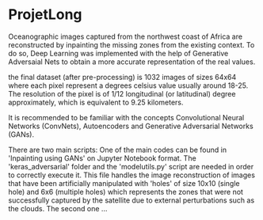 # ProjetLong

Oceanographic images captured from the northwest coast of Africa are reconstructed by inpainting the missing zones from the existing context. To do so, Deep Learning was implemented with the help of Generative Adversaial Nets to obtain a more accurate representation of the real values. 

the final dataset (after pre-processing) is 1032 images of sizes 64x64 where each pixel represent a degrees celsius value usually around 18-25. The resolution of the pixel is of 1/12 longitudinal (or latitudinal) degree approximately, which is equivalent to 9.25 kilometers.

It is recommended to be familiar with the concepts Convolutional Neural Networks (ConvNets), Autoencoders and Generative Adversarial Networks (GANs).

There are two main scripts:
One of the main codes can be found in 'Inpainting using GANs' on Jupyter Notebook format. The 'keras_adversarial' folder and the 'modelutils.py' script are needed in order to correctly execute it. This file handles the image reconstruction of images that have been artificially manipulated with 'holes' of size 10x10 (single hole) and 6x6 (multiple holes) which represents the zones that were not successfully captured by the satellite due to external perturbations such as the clouds.
The second one ...
